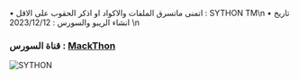 

• اتمنى ماتسرق الملفات والاكواد او اذكر الحقوب على الاقل : SYTHON TM\n
• تاريخ انشاء الريبو والسورس : 2023/12/12 \n
### قناة السورس : [MackThon](https://t.me/MackThon) ###




![SYTHON](https://telegra.ph/file/b2118819437797b5300a6.png)
